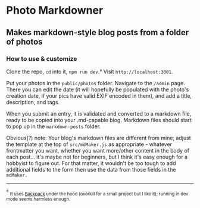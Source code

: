 # Photo Markdowner

## Makes markdown-style blog posts from a folder of photos

### How to use & customize

Clone the repo, `cd` into it, `npm run dev`.° Visit `http://localhost:3001`.

Put your photos in the `public/photos` folder. Navigate to the `/admin` page. There you can edit
the date (it will hopefully be populated with the photo's creation date, if your pics have valid
EXIF encoded in them), and add a title, description, and tags.

When you submit an entry, it is validated and converted to a markdown
file, ready to be copied into your .md-capable blog. Markdown files should start to pop up in
the `markdown-posts` folder.

Obvious(?) note: Your blog's markdown files are different from mine; adjust the template at the top
of `src/mdMaker.js` as appropriate - whatever frontmatter you want, whether you want
more/other content in the body of each post... it's maybe not for beginners, but I think
it's easy enough for a hobbyist to figure out. For that matter, it wouldn't be too
tough to add additional fields to the form then use the data from those fields in the
`mdMaker.`

---

° <sub> It uses [Backpack](https://www.npmjs.com/package/backpack-core)
under the hood (overkill for a small project but I like it); running in dev mode seems harmless enough.</sub>